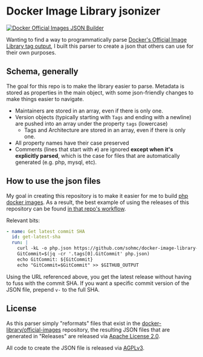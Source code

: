 # Docker Image Library jsonizer

[![Docker Official Images JSON Builder](https://github.com/sohmc/docker-image-library-jsonizer/actions/workflows/build.yml/badge.svg)](https://github.com/sohmc/docker-image-library-jsonizer/actions/workflows/build.yml)

Wanting to find a way to programmatically parse [Docker's Official Image Library tag output](https://github.com/docker-library/official-images/tree/master/library), I built this parser to create a json that others can use for their own purposes.

## Schema, generally

The goal for this repo is to make the library easier to parse.  Metadata is stored as properties in the main object, with some json-friendly changes to make things easier to navigate.

- Maintainers are stored in an array, even if there is only one.
- Version objects (typically starting with `Tags` and ending with a newline) are pushed into an array under the property `tags` (lowercase)
  - Tags and Architecture are stored in an array, even if there is only one.
- All property names have their case preserved
- Comments (lines that start with `#`) are ignored **except when it's explicitly parsed**, which is the case for files that are automatically generated (e.g. php, mysql, etc).

## How to use the json files

My goal in creating this repository is to make it easier for me to build [php docker images](https://github.com/sohmc/php-mysqli/).  As a result, the best example of using the releases of this repository can be found [in that repo's workflow](https://github.com/sohmc/php-mysqli/blob/6982c4fb75e80c0908a68215d02123fa5f7919f8/.github/workflows/check-sha.yml#L35).

Relevant bits:

```yaml
- name: Get latest commit SHA
  id: get-latest-sha
  run: |
    curl -kL -o php.json https://github.com/sohmc/docker-image-library-jsonizer/releases/latest/download/php
    GitCommit=$(jq -cr '.tags[0].GitCommit' php.json)
    echo GitCommit: ${GitCommit}
    echo "GitCommit=$GitCommit" >> $GITHUB_OUTPUT
```

Using the URL referenced above, you get the latest release without having to fuss with the commit SHA.  If you want a specific commit version of the JSON file, prepend `v-` to the full SHA.

## License

As this parser simply "reformats" files that exist in the [docker-library/official-images](https://github.com/docker-library/official-images/) repository, the resulting JSON files that are generated in "Releases" are released via [Apache License 2.0](https://github.com/docker-library/official-images/blob/master/LICENSE).

All code to create the JSON file is released via [AGPLv3](https://choosealicense.com/licenses/agpl-3.0).
